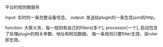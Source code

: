 
平台的规则微服务

input: 实时的一条完整设备信息。 output: 发送给plugin的一条包含json的http。

function: 大致义务，每一规则有自己的filters[多个], processor[一个], 启动包含了处理plugin的相关参数、地址和附加数据。 每一条规则只要filter生效，该ruler即生效。

